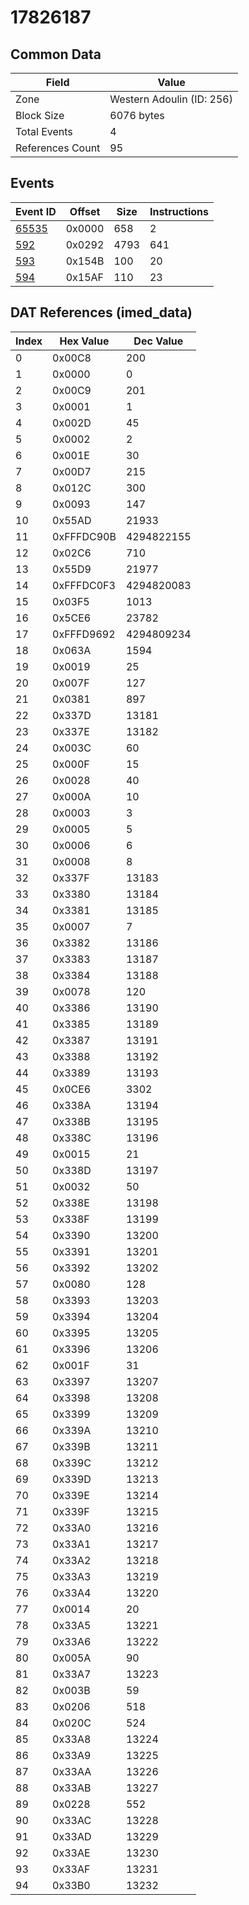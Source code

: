 # 17826187

## Common Data

| Field            | Value                     |
|------------------|---------------------------|
| Zone             | Western Adoulin (ID: 256) |
| Block Size       | 6076 bytes                |
| Total Events     | 4                         |
| References Count | 95                        |

## Events

| Event ID            | Offset   |   Size |   Instructions |
|---------------------|----------|--------|----------------|
| [65535](./65535.md) | 0x0000   |    658 |              2 |
| [592](./592.md)     | 0x0292   |   4793 |            641 |
| [593](./593.md)     | 0x154B   |    100 |             20 |
| [594](./594.md)     | 0x15AF   |    110 |             23 |

## DAT References (imed_data)

|   Index | Hex Value   |   Dec Value |
|---------|-------------|-------------|
|       0 | 0x00C8      |         200 |
|       1 | 0x0000      |           0 |
|       2 | 0x00C9      |         201 |
|       3 | 0x0001      |           1 |
|       4 | 0x002D      |          45 |
|       5 | 0x0002      |           2 |
|       6 | 0x001E      |          30 |
|       7 | 0x00D7      |         215 |
|       8 | 0x012C      |         300 |
|       9 | 0x0093      |         147 |
|      10 | 0x55AD      |       21933 |
|      11 | 0xFFFDC90B  |  4294822155 |
|      12 | 0x02C6      |         710 |
|      13 | 0x55D9      |       21977 |
|      14 | 0xFFFDC0F3  |  4294820083 |
|      15 | 0x03F5      |        1013 |
|      16 | 0x5CE6      |       23782 |
|      17 | 0xFFFD9692  |  4294809234 |
|      18 | 0x063A      |        1594 |
|      19 | 0x0019      |          25 |
|      20 | 0x007F      |         127 |
|      21 | 0x0381      |         897 |
|      22 | 0x337D      |       13181 |
|      23 | 0x337E      |       13182 |
|      24 | 0x003C      |          60 |
|      25 | 0x000F      |          15 |
|      26 | 0x0028      |          40 |
|      27 | 0x000A      |          10 |
|      28 | 0x0003      |           3 |
|      29 | 0x0005      |           5 |
|      30 | 0x0006      |           6 |
|      31 | 0x0008      |           8 |
|      32 | 0x337F      |       13183 |
|      33 | 0x3380      |       13184 |
|      34 | 0x3381      |       13185 |
|      35 | 0x0007      |           7 |
|      36 | 0x3382      |       13186 |
|      37 | 0x3383      |       13187 |
|      38 | 0x3384      |       13188 |
|      39 | 0x0078      |         120 |
|      40 | 0x3386      |       13190 |
|      41 | 0x3385      |       13189 |
|      42 | 0x3387      |       13191 |
|      43 | 0x3388      |       13192 |
|      44 | 0x3389      |       13193 |
|      45 | 0x0CE6      |        3302 |
|      46 | 0x338A      |       13194 |
|      47 | 0x338B      |       13195 |
|      48 | 0x338C      |       13196 |
|      49 | 0x0015      |          21 |
|      50 | 0x338D      |       13197 |
|      51 | 0x0032      |          50 |
|      52 | 0x338E      |       13198 |
|      53 | 0x338F      |       13199 |
|      54 | 0x3390      |       13200 |
|      55 | 0x3391      |       13201 |
|      56 | 0x3392      |       13202 |
|      57 | 0x0080      |         128 |
|      58 | 0x3393      |       13203 |
|      59 | 0x3394      |       13204 |
|      60 | 0x3395      |       13205 |
|      61 | 0x3396      |       13206 |
|      62 | 0x001F      |          31 |
|      63 | 0x3397      |       13207 |
|      64 | 0x3398      |       13208 |
|      65 | 0x3399      |       13209 |
|      66 | 0x339A      |       13210 |
|      67 | 0x339B      |       13211 |
|      68 | 0x339C      |       13212 |
|      69 | 0x339D      |       13213 |
|      70 | 0x339E      |       13214 |
|      71 | 0x339F      |       13215 |
|      72 | 0x33A0      |       13216 |
|      73 | 0x33A1      |       13217 |
|      74 | 0x33A2      |       13218 |
|      75 | 0x33A3      |       13219 |
|      76 | 0x33A4      |       13220 |
|      77 | 0x0014      |          20 |
|      78 | 0x33A5      |       13221 |
|      79 | 0x33A6      |       13222 |
|      80 | 0x005A      |          90 |
|      81 | 0x33A7      |       13223 |
|      82 | 0x003B      |          59 |
|      83 | 0x0206      |         518 |
|      84 | 0x020C      |         524 |
|      85 | 0x33A8      |       13224 |
|      86 | 0x33A9      |       13225 |
|      87 | 0x33AA      |       13226 |
|      88 | 0x33AB      |       13227 |
|      89 | 0x0228      |         552 |
|      90 | 0x33AC      |       13228 |
|      91 | 0x33AD      |       13229 |
|      92 | 0x33AE      |       13230 |
|      93 | 0x33AF      |       13231 |
|      94 | 0x33B0      |       13232 |
